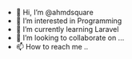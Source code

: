 - 👋 Hi, I’m @ahmdsquare
- 👀 I’m interested in Programming
- 🌱 I’m currently learning Laravel
- 💞️ I’m looking to collaborate on ...
- 📫 How to reach me ..

<!---
ahmdsquare/ahmdsquare is a ✨ special ✨ repository because its `README.md` (this file) appears on your GitHub profile.
You can click the Preview link to take a look at your changes.
--->

